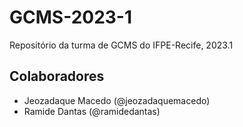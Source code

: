 # GCMS-2023-1
Repositório da turma de GCMS do IFPE-Recife, 2023.1

## Colaboradores

* Jeozadaque Macedo (@jeozadaquemacedo)
* Ramide Dantas (@ramidedantas)

